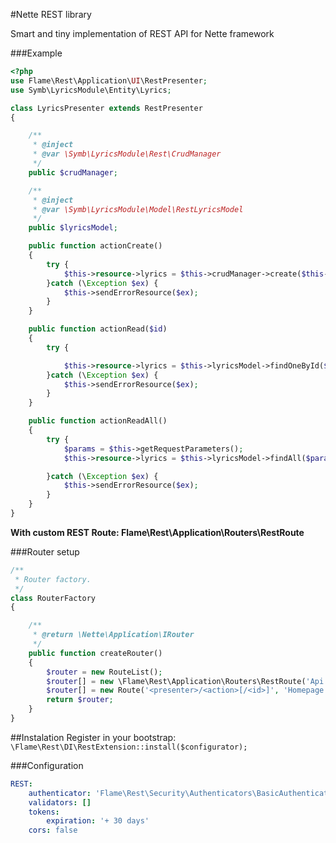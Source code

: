 #Nette REST library

Smart and tiny implementation of REST API for Nette framework

###Example

```php
<?php
use Flame\Rest\Application\UI\RestPresenter;
use Symb\LyricsModule\Entity\Lyrics;

class LyricsPresenter extends RestPresenter
{

	/**
	 * @inject
	 * @var \Symb\LyricsModule\Rest\CrudManager
	 */
	public $crudManager;

	/**
	 * @inject
	 * @var \Symb\LyricsModule\Model\RestLyricsModel
	 */
	public $lyricsModel;

	public function actionCreate()
	{
		try {
			$this->resource->lyrics = $this->crudManager->create($this->getRequestParameters()->getData());
		}catch (\Exception $ex) {
			$this->sendErrorResource($ex);
		}
	}

	public function actionRead($id)
	{
		try {

			$this->resource->lyrics = $this->lyricsModel->findOneById($id);
		}catch (\Exception $ex) {
			$this->sendErrorResource($ex);
		}
	}

	public function actionReadAll()
	{
		try {
			$params = $this->getRequestParameters();
			$this->resource->lyrics = $this->lyricsModel->findAll($params->getQuery('limit', 10), $params->getQuery('limit', 0));

		}catch (\Exception $ex) {
			$this->sendErrorResource($ex);
		}
	}
} 
```

**With custom REST Route: Flame\Rest\Application\Routers\RestRoute**

###Router setup

```php
/**
 * Router factory.
 */
class RouterFactory
{

	/**
	 * @return \Nette\Application\IRouter
	 */
	public function createRouter()
	{
		$router = new RouteList();
		$router[] = new \Flame\Rest\Application\Routers\RestRoute('Api:V1');
		$router[] = new Route('<presenter>/<action>[/<id>]', 'Homepage:default');
		return $router;
	}
}

```

##Instalation
Register in your bootstrap:
`\Flame\Rest\DI\RestExtension::install($configurator);`

###Configuration
```yaml
REST:
	authenticator: 'Flame\Rest\Security\Authenticators\BasicAuthenticator'
	validators: []
	tokens:
		expiration: '+ 30 days'
	cors: false
```



